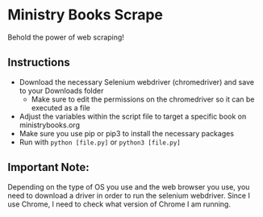 # Ministry Books Scrape


Behold the power of web scraping!


## Instructions 

 - Download the necessary Selenium webdriver (chromedriver) and save to your Downloads folder
   - Make sure to edit the permissions on the chromedriver so it can be executed as a file
 - Adjust the variables within the script file to target a specific book on ministrybooks.org
 - Make sure you use pip or pip3 to install the necessary packages
 - Run with `python [file.py]` or `python3 [file.py]`


## Important Note:

Depending on the type of OS you use and the web browser you use, you need to download a driver in order to run the selenium webdriver. Since I use Chrome, I need to check what version of Chrome I am running.
